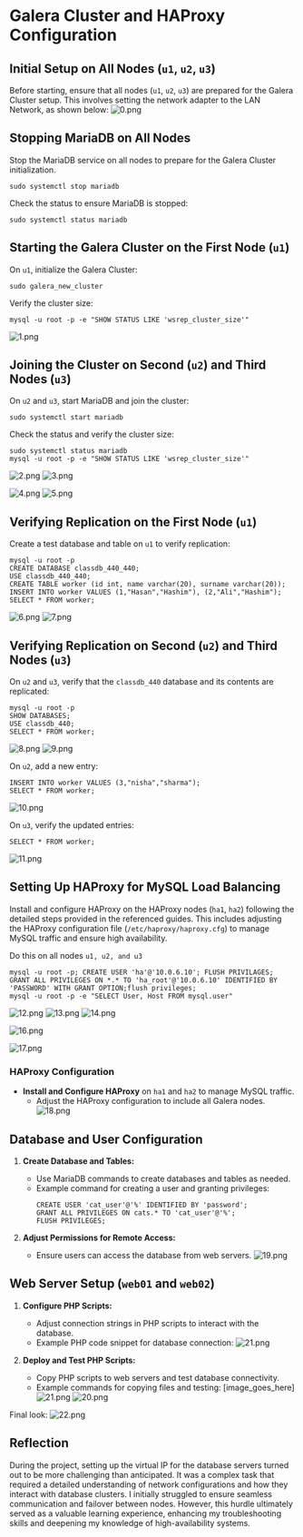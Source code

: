 


# Galera Cluster and HAProxy Configuration

## Initial Setup on All Nodes (`u1`, `u2`, `u3`)

Before starting, ensure that all nodes (`u1`, `u2`, `u3`) are prepared for the Galera Cluster setup. This involves setting the network adapter to the LAN Network, as shown below:
![0.png](./Images/0.png)

## Stopping MariaDB on All Nodes

Stop the MariaDB service on all nodes to prepare for the Galera Cluster initialization.
```
sudo systemctl stop mariadb
```
Check the status to ensure MariaDB is stopped:
```
sudo systemctl status mariadb
```
## Starting the Galera Cluster on the First Node (`u1`)

On `u1`, initialize the Galera Cluster:
```
sudo galera_new_cluster
```
Verify the cluster size:
```
mysql -u root -p -e "SHOW STATUS LIKE 'wsrep_cluster_size'"
```
![1.png](./Images/1.png)

## Joining the Cluster on Second (`u2`) and Third Nodes (`u3`)

On `u2` and `u3`, start MariaDB and join the cluster:
```
sudo systemctl start mariadb
```
Check the status and verify the cluster size:
```
sudo systemctl status mariadb
mysql -u root -p -e "SHOW STATUS LIKE 'wsrep_cluster_size'"
```

![2.png](./Images/2.png)
![3.png](./Images/3.png)

![4.png](./Images/4.png)
![5.png](./Images/5.png)

## Verifying Replication on the First Node (`u1`)

Create a test database and table on `u1` to verify replication:

```
mysql -u root -p
CREATE DATABASE classdb_440_440;
USE classdb_440_440;
CREATE TABLE worker (id int, name varchar(20), surname varchar(20));
INSERT INTO worker VALUES (1,"Hasan","Hashim"), (2,"Ali","Hashim");
SELECT * FROM worker;
```
![6.png](./Images/6.png)
![7.png](./Images/7.png)

## Verifying Replication on Second (`u2`) and Third Nodes (`u3`)

On `u2` and `u3`, verify that the `classdb_440` database and its contents are replicated:

```
mysql -u root -p
SHOW DATABASES;
USE classdb_440;
SELECT * FROM worker;
```
![8.png](./Images/8.png)
![9.png](./Images/9.png)

On `u2`, add a new entry:
```
INSERT INTO worker VALUES (3,"nisha","sharma");
SELECT * FROM worker;
```
![10.png](./Images/10.png)

On `u3`, verify the updated entries:
```
SELECT * FROM worker;
```
![11.png](./Images/11.png)

## Setting Up HAProxy for MySQL Load Balancing

Install and configure HAProxy on the HAProxy nodes (`ha1`, `ha2`) following the detailed steps provided in the referenced guides. This includes adjusting the HAProxy configuration file (`/etc/haproxy/haproxy.cfg`) to manage MySQL traffic and ensure high availability.

Do this on all nodes ```u1, u2, and u3```

```
mysql -u root -p; CREATE USER 'ha'@'10.0.6.10'; FLUSH PRIVILAGES;
GRANT ALL PRIVILEGES ON *.* TO 'ha_root'@'10.0.6.10' IDENTIFIED BY 'PASSWORD' WITH GRANT OPTION;flush privileges;
mysql -u root -p -e "SELECT User, Host FROM mysql.user"
```
![12.png](./Images/12.png)
![13.png](./Images/13.png)
![14.png](./Images/14.png)

![16.png](./Images/16.png)

![17.png](./Images/17.png)

### HAProxy Configuration

- **Install and Configure HAProxy** on `ha1` and `ha2` to manage MySQL traffic.
  - Adjust the HAProxy configuration to include all Galera nodes.
![18.png](./Images/18.png)
## Database and User Configuration

1. **Create Database and Tables:**
   - Use MariaDB commands to create databases and tables as needed.
   - Example command for creating a user and granting privileges:
     ```
     CREATE USER 'cat_user'@'%' IDENTIFIED BY 'password';
     GRANT ALL PRIVILEGES ON cats.* TO 'cat_user'@'%';
     FLUSH PRIVILEGES;
     ```

2. **Adjust Permissions for Remote Access:**
   - Ensure users can access the database from web servers.
![19.png](./Images/19.png)


## Web Server Setup (`web01` and `web02`)

1. **Configure PHP Scripts:**
   - Adjust connection strings in PHP scripts to interact with the database.
   - Example PHP code snippet for database connection:
    ![21.png](./Images/21.png)

2. **Deploy and Test PHP Scripts:**
   - Copy PHP scripts to web servers and test database connectivity.
   - Example commands for copying files and testing: [image_goes_here]
![21.png](./Images/21.png)
![20.png](./Images/20.png)

Final look:
![22.png](./Images/22.png)

## Reflection
During the project, setting up the virtual IP for the database servers turned out to be more challenging than anticipated. It was a complex task that required a detailed understanding of network configurations and how they interact with database clusters. I initially struggled to ensure seamless communication and failover between nodes. However, this hurdle ultimately served as a valuable learning experience, enhancing my troubleshooting skills and deepening my knowledge of high-availability systems.